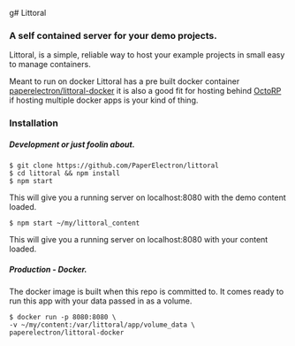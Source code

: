 g# Littoral

### A self contained server for your demo projects.

Littoral, is a simple, reliable way to host your example projects in small easy to manage containers.

Meant to run on docker Littoral has a pre built docker container [paperelectron/littoral-docker](https://registry.hub.docker.com/u/paperelectron/littoral-docker/) it is also a good fit for hosting behind [OctoRP](https://github.com/PaperElectron/OctoRP) if hosting multiple docker apps is your kind of thing.

### Installation

##### Development or just foolin about.

```shell
$ git clone https://github.com/PaperElectron/littoral
$ cd littoral && npm install
$ npm start
```

This will give you a running server on localhost:8080 
with the demo content loaded.

```shell 
$ npm start ~/my/littoral_content
```

This will give you a running server on localhost:8080
with your content loaded.

##### Production - Docker.
The docker image is built when this repo is committed to.
It comes ready to run this app with your data passed in as a
volume.

```shell
$ docker run -p 8080:8080 \
-v ~/my/content:/var/littoral/app/volume_data \
paperelectron/littoral-docker
```

